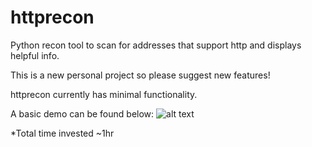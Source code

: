 # httprecon

Python recon tool to scan for addresses that support http and displays helpful info.

This is a new personal project so please suggest new features! 

httprecon currently has minimal functionality.

A basic demo can be found below:
![alt text](https://github.com/Destroyer7s/httprecon/blob/main/demo.PNG)



 *Total time invested ~1hr
